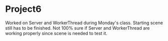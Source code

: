 # Project6
Worked on Server and WorkerThread during Monday's class. Starting scene still has to be finished. Not 100% sure if Server and WorkerThread are working properly since scene is needed to test it. 
